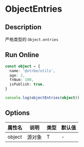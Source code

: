 # ObjectEntries

## Description
严格类型的 `Object.entries`

## Run Online

<RunCode :dependency="`
function objectEntries<T extends object>(object: T): Array<[keyof T, T[keyof T]]> {
  return Object.entries(object) as Array<[keyof T, T[keyof T]]>
}`">

```ts
const object = {
  name: '@vtrbo/utils',
  age: 2,
  fnNum: 100,
  isPublish: true,
}

console.log(objectEntries(object))
```

</RunCode>

## Options

<div class="utils-table">

| 属性名 | 说明 | 类型 | 默认值 |
| --- | --- | --- | --- |
| object | 源对象 | T | - |

</div>